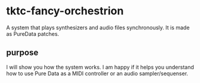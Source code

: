 # tktc-fancy-orchestrion
A system that plays synthesizers and audio files synchronously.
It is made as PureData patches.

## purpose

I will show you how the system works. 
I am happy if it helps you understand how to use Pure Data as a MIDI controller or an audio sampler/sequenser.
